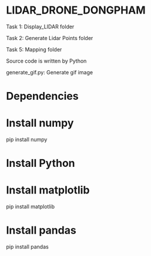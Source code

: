 # LIDAR_DRONE_DONGPHAM
Task 1: Display_LIDAR folder

Task 2: Generate Lidar Points folder

Task 5: Mapping folder

Source code is written by Python

generate_gif.py: Generate gif image

# Dependencies
# Install numpy

pip install numpy
# Install Python

# Install matplotlib

pip install matplotlib

# Install pandas

pip install pandas

